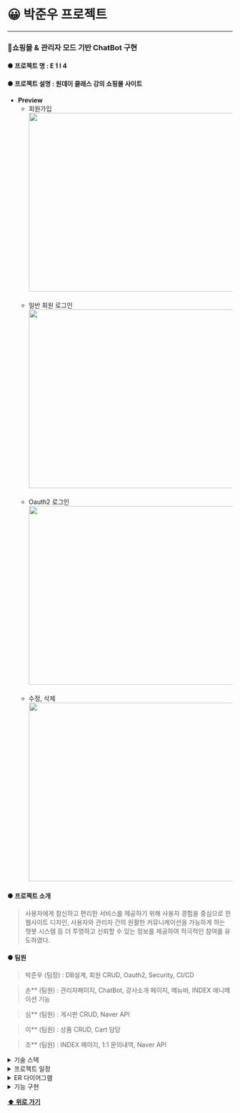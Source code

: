 # 😀 박준우 프로젝트

- - -

### 🛒쇼핑몰 & 관리자 모드 기반 ChatBot 구현

#### **● 프로젝트 명** : E 1 I 4

#### **● 프로젝트 설명** : 원데이 클래스 강의 쇼핑몰 사이트

- **Preview**<br>
    - 회원가입
      <br>
      <img src="https://github.com/qkrwnsdn981204/ParkJunwooProjects/assets/154858222/e55fd7e0-d012-4bad-a690-24fd955b4027" width="800" height="400"/>
      <br>
      <br>
    - 일반 회원 로그인
      <br>
      <img src="https://github.com/qkrwnsdn981204/ParkJunwooProjects/assets/154858222/2639b847-c487-497e-822b-29450975ac48" width="800" height="400"/>
      <br>
      <br>
    - Oauth2 로그인
      <br>
      <img src="https://github.com/qkrwnsdn981204/ParkJunwooProjects/assets/154858222/457c367a-a333-46bc-85f6-1cbbefa7cd10" width="800" height="400"/>
      <br>
      <br>
    - 수정, 삭제
      <br>
      <img src="https://github.com/qkrwnsdn981204/ParkJunwooProjects/assets/154858222/792b889d-2f97-4a45-ac20-472404dfc9f1" width="800" height="400"/>


#### **● 프로젝트 소개**

> 사용자에게 참신하고 편리한 서비스를 제공하기 위해 사용자 경험을 중심으로 한 웹사이트 디자인,
> 사용자와 관리자 간의 원활한 커뮤니케이션을 가능하게 하는 챗봇 시스템 등
> 더 투명하고 신뢰할 수 있는 정보를 제공하여 적극적인 참여를 유도하였다.

#### **● 팀원**

> 박준우 (팀장) : DB설계, 회원 CRUD, Oauth2, Security, CI/CD

> 손** (팀원) : 관리자페이지, ChatBot, 강사소개 페이지, 메뉴바, INDEX 애니메이션 기능

> 심** (팀원) : 게시판 CRUD, Naver API

> 이** (팀원) : 상품 CRUD, Cart 담당

> 조** (팀원) : INDEX 페이지, 1:1 문의내역, Naver API

<details>

<summary> 기술 스택 </summary>

| 카테고리       | 요소                                                                                                                  |
|------------|---------------------------------------------------------------------------------------------------------------------|
| 프로그래밍 언어   | JAVA                                                                                                                |
| 개발 툴       | IntelliJ                                                                                                            |
| 프레임워크      | Spring Boot 2.7.11                                                                                                  |
| 라이브러리 및 DI | Spring WEB(MVC), Thymeleaf, Spring Data JPA, Lombok, SpringSecurity5 <br/>, websocket, validation, OAuth2, security |
| 데이터베이스     | MySql8                                                                                                              |
| ORM        | Spring Data JPA (JAVA(SQL))                                                                                         |
| 템플릿 엔진     | Thymeleaf (HTML + Data)                                                                                             |
| Frontend   | css, javaScript, html, ajax                                                                                         |
| 설정         | application.yml, application-oauth2.yml                                                                             |

</details>

<details>

<summary> 프로젝트 일정 </summary>

![img.png](../images/Project1/project1plan.png)

</details>

<details>

<summary> ER 다이어그램 </summary>

![img.png](../images/Project1/project1ERD.png)

</details>

<details>
<summary>기능 구현</summary>

### DB 설계

| **No** | **주요 Entity** | **상세 Entity**                                           |
|--------|---------------|---------------------------------------------------------|
| 1      | member        | member, memberFile                                      |
| 2      | shop          | shop, cart, cartShopList, shopFile, shopReply, shopLike |
| 3      | board         | board, boardReply, boardFile                            |

### 회원 CRUD

| **No** | **기능**  | **설명**                                                                            |
|--------|---------|-----------------------------------------------------------------------------------|
| 1      | 회원가입    | 강사와 수강생으로 나누어 회원가입 <br> 비밀번호 확인 기능 <br> 전화번호 자동 하이픈(-) <br> 프로필 사진 추가 <br> 유효성 검사 |
| 2      | 회원정보 조회 | 회원 개인 정보 조회 <br> 간이 장바구니 기능                                                       |
| 3      | 회원수정    | 프로필사진, 개인정보, 비밀번호 수정                                                              |
| 4      | 회원삭제    | 회원 탈퇴 기능                                                                          |

### 로그인

| **No** | **기능**     | **설명**                                                                |
|--------|------------|-----------------------------------------------------------------------|
| 1      | 일반 회원 로그인  | Security를 통해 회원가입한 아이디로 로그인                                           |
| 2      | Oauth2 로그인 | Oauth2를 이용하여 google, kakao, naver 아이디로 로그인 <br> 로그인시 아이디가 없으면 자동 회원가입 |

### CI/CD

| **No** | **설명**                           |
|--------|----------------------------------|
| 1      | 배포할 파일 github push               |
| 2      | git actions 실행                   |
| 3      | 빌드한 프로젝트 압축                      |
| 4      | 압축된 파일 S3 복사                     |
| 5      | S3에 있는 파일을 CodeDeploy를 통해 EC2 배포 |
| 6      | EC2에서 jar 파일 실행                  |

</details>


**[⬆ 위로 가기](#쇼핑몰--관리자-모드-기반-ChatBot-구현)**
